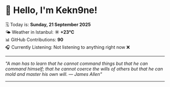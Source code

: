 # 👋 Hello, I'm Kekn9ne!

🗓️ Today is: **Sunday, 21 September 2025**  
🌤️ Weather in Istanbul: **☀️   +23°C**  
📊 GitHub Contributions: **90**  
🎧 Currently Listening: Not listening to anything right now ❌

---

_"A man has to learn that he cannot command things but that he can command himself; that he cannot coerce the wills of others but that he can mold and master his own will. — *James Allen*"_

---
